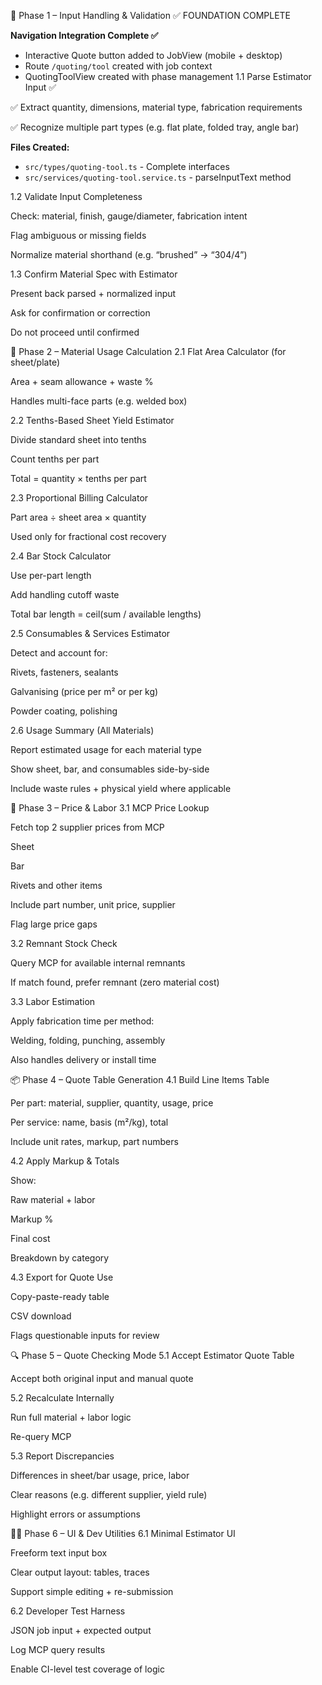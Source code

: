 🧱 Phase 1 – Input Handling & Validation ✅ FOUNDATION COMPLETE

**Navigation Integration Complete ✅**
- Interactive Quote button added to JobView (mobile + desktop)
- Route `/quoting/tool` created with job context
- QuotingToolView created with phase management
1.1 Parse Estimator Input ✅

✅ Extract quantity, dimensions, material type, fabrication requirements

✅ Recognize multiple part types (e.g. flat plate, folded tray, angle bar)

**Files Created:**
- `src/types/quoting-tool.ts` - Complete interfaces
- `src/services/quoting-tool.service.ts` - parseInputText method

1.2 Validate Input Completeness

Check: material, finish, gauge/diameter, fabrication intent

Flag ambiguous or missing fields

Normalize material shorthand (e.g. “brushed” → “304/4”)

1.3 Confirm Material Spec with Estimator

Present back parsed + normalized input

Ask for confirmation or correction

Do not proceed until confirmed

📐 Phase 2 – Material Usage Calculation
2.1 Flat Area Calculator (for sheet/plate)

Area + seam allowance + waste %

Handles multi-face parts (e.g. welded box)

2.2 Tenths-Based Sheet Yield Estimator

Divide standard sheet into tenths

Count tenths per part

Total = quantity × tenths per part

2.3 Proportional Billing Calculator

Part area ÷ sheet area × quantity

Used only for fractional cost recovery

2.4 Bar Stock Calculator

Use per-part length

Add handling cutoff waste

Total bar length = ceil(sum / available lengths)

2.5 Consumables & Services Estimator

Detect and account for:

Rivets, fasteners, sealants

Galvanising (price per m² or per kg)

Powder coating, polishing

2.6 Usage Summary (All Materials)

Report estimated usage for each material type

Show sheet, bar, and consumables side-by-side

Include waste rules + physical yield where applicable

🧮 Phase 3 – Price & Labor
3.1 MCP Price Lookup

Fetch top 2 supplier prices from MCP

Sheet

Bar

Rivets and other items

Include part number, unit price, supplier

Flag large price gaps

3.2 Remnant Stock Check

Query MCP for available internal remnants

If match found, prefer remnant (zero material cost)

3.3 Labor Estimation

Apply fabrication time per method:

Welding, folding, punching, assembly

Also handles delivery or install time

📦 Phase 4 – Quote Table Generation
4.1 Build Line Items Table

Per part: material, supplier, quantity, usage, price

Per service: name, basis (m²/kg), total

Include unit rates, markup, part numbers

4.2 Apply Markup & Totals

Show:

Raw material + labor

Markup %

Final cost

Breakdown by category

4.3 Export for Quote Use

Copy-paste-ready table

CSV download

Flags questionable inputs for review

🔍 Phase 5 – Quote Checking Mode
5.1 Accept Estimator Quote Table

Accept both original input and manual quote

5.2 Recalculate Internally

Run full material + labor logic

Re-query MCP

5.3 Report Discrepancies

Differences in sheet/bar usage, price, labor

Clear reasons (e.g. different supplier, yield rule)

Highlight errors or assumptions

🧑‍💻 Phase 6 – UI & Dev Utilities
6.1 Minimal Estimator UI

Freeform text input box

Clear output layout: tables, traces

Support simple editing + re-submission

6.2 Developer Test Harness

JSON job input + expected output

Log MCP query results

Enable CI-level test coverage of logic